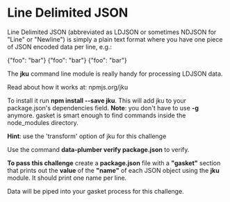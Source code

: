 # Line Delimited JSON

Line Delimited JSON (abbreviated as LDJSON or sometimes NDJSON for "Line"
or "Newline") is simply a plain text format where you have one piece of
JSON encoded data per line, e.g.:

{"foo": "bar"}
{"foo": "bar"}
{"foo": "bar"}

The **jku** command line module is really handy for processing LDJSON data.

Read about how it works at: npmjs.org/jku

To install it run **npm install --save jku**. This will add jku to your
package.json's dependencies field. **Note**: you don't have to use **-g**
anymore. gasket is smart enough to find commands inside the node_modules
directory.

**Hint**: use the 'transform' option of jku for this challenge

Use the command **data-plumber verify package.json** to verify.

**To pass this challenge** create a **package.json** file with a **"gasket"**
section that prints out the **value** of the **"name"** of each JSON object
using the **jku** module. It should print one name per line.

Data will be piped into your gasket process for this challenge.
